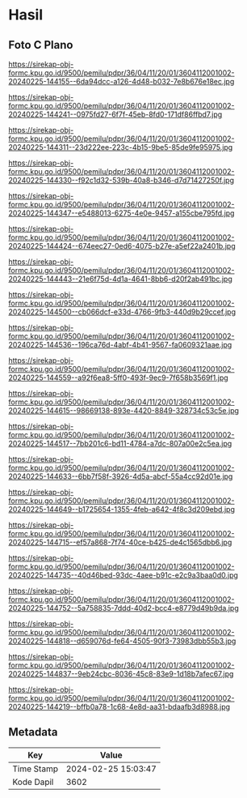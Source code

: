 # Hasil

## Foto C Plano

https://sirekap-obj-formc.kpu.go.id/9500/pemilu/pdpr/36/04/11/20/01/3604112001002-20240225-144155--6da94dcc-a126-4d48-b032-7e8b676e18ec.jpg

https://sirekap-obj-formc.kpu.go.id/9500/pemilu/pdpr/36/04/11/20/01/3604112001002-20240225-144241--0975fd27-6f7f-45eb-8fd0-171df86ffbd7.jpg

https://sirekap-obj-formc.kpu.go.id/9500/pemilu/pdpr/36/04/11/20/01/3604112001002-20240225-144311--23d222ee-223c-4b15-9be5-85de9fe95975.jpg

https://sirekap-obj-formc.kpu.go.id/9500/pemilu/pdpr/36/04/11/20/01/3604112001002-20240225-144330--f92c1d32-539b-40a8-b346-d7d71427250f.jpg

https://sirekap-obj-formc.kpu.go.id/9500/pemilu/pdpr/36/04/11/20/01/3604112001002-20240225-144347--e5488013-6275-4e0e-9457-a155cbe795fd.jpg

https://sirekap-obj-formc.kpu.go.id/9500/pemilu/pdpr/36/04/11/20/01/3604112001002-20240225-144424--674eec27-0ed6-4075-b27e-a5ef22a2401b.jpg

https://sirekap-obj-formc.kpu.go.id/9500/pemilu/pdpr/36/04/11/20/01/3604112001002-20240225-144443--21e6f75d-4d1a-4641-8bb6-d20f2ab491bc.jpg

https://sirekap-obj-formc.kpu.go.id/9500/pemilu/pdpr/36/04/11/20/01/3604112001002-20240225-144500--cb066dcf-e33d-4766-9fb3-440d9b29ccef.jpg

https://sirekap-obj-formc.kpu.go.id/9500/pemilu/pdpr/36/04/11/20/01/3604112001002-20240225-144536--196ca76d-4abf-4b41-9567-fa0609321aae.jpg

https://sirekap-obj-formc.kpu.go.id/9500/pemilu/pdpr/36/04/11/20/01/3604112001002-20240225-144559--a92f6ea8-5ff0-493f-9ec9-7f658b3569f1.jpg

https://sirekap-obj-formc.kpu.go.id/9500/pemilu/pdpr/36/04/11/20/01/3604112001002-20240225-144615--98669138-893e-4420-8849-328734c53c5e.jpg

https://sirekap-obj-formc.kpu.go.id/9500/pemilu/pdpr/36/04/11/20/01/3604112001002-20240225-144517--7bb201c6-bd11-4784-a7dc-807a00e2c5ea.jpg

https://sirekap-obj-formc.kpu.go.id/9500/pemilu/pdpr/36/04/11/20/01/3604112001002-20240225-144633--6bb7f58f-3926-4d5a-abcf-55a4cc92d01e.jpg

https://sirekap-obj-formc.kpu.go.id/9500/pemilu/pdpr/36/04/11/20/01/3604112001002-20240225-144649--b1725654-1355-4feb-a642-4f8c3d209ebd.jpg

https://sirekap-obj-formc.kpu.go.id/9500/pemilu/pdpr/36/04/11/20/01/3604112001002-20240225-144715--ef57a868-7f74-40ce-b425-de4c1565dbb6.jpg

https://sirekap-obj-formc.kpu.go.id/9500/pemilu/pdpr/36/04/11/20/01/3604112001002-20240225-144735--40d46bed-93dc-4aee-b91c-e2c9a3baa0d0.jpg

https://sirekap-obj-formc.kpu.go.id/9500/pemilu/pdpr/36/04/11/20/01/3604112001002-20240225-144752--5a758835-7ddd-40d2-bcc4-e8779d49b9da.jpg

https://sirekap-obj-formc.kpu.go.id/9500/pemilu/pdpr/36/04/11/20/01/3604112001002-20240225-144818--d659076d-fe64-4505-90f3-73983dbb55b3.jpg

https://sirekap-obj-formc.kpu.go.id/9500/pemilu/pdpr/36/04/11/20/01/3604112001002-20240225-144837--9eb24cbc-8036-45c8-83e9-1d18b7afec67.jpg

https://sirekap-obj-formc.kpu.go.id/9500/pemilu/pdpr/36/04/11/20/01/3604112001002-20240225-144219--bffb0a78-1c68-4e8d-aa31-bdaafb3d8988.jpg


## Metadata

| Key        | Value               |
| ---------- | ------------------- |
| Time Stamp | 2024-02-25 15:03:47 |
| Kode Dapil | 3602                |



